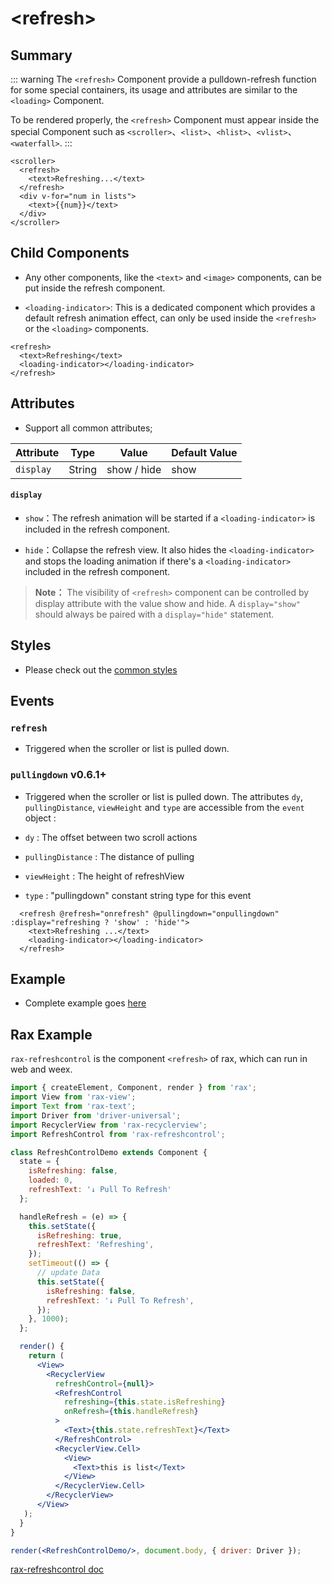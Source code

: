 # &lt;refresh&gt;

## Summary

::: warning
The `<refresh>` Component provide a pulldown-refresh function for some special containers, its usage and attributes are similar to the `<loading>` Component.

To be rendered properly, the `<refresh>` Component must appear inside the special Component such as `<scroller>`、`<list>`、`<hlist>`、`<vlist>`、`<waterfall>`.
:::

```vue{2}
<scroller>
  <refresh>
    <text>Refreshing...</text>
  </refresh>
  <div v-for="num in lists">
    <text>{{num}}</text>
  </div>
</scroller>
```

## Child Components

 - Any other components, like the `<text>` and `<image>` components, can be put inside the refresh component.

 - `<loading-indicator>`: This is a dedicated component which provides a default refresh animation effect, can only be used inside the `<refresh>` or the `<loading>` components.

```vue{2}
<refresh>
  <text>Refreshing</text>
  <loading-indicator></loading-indicator>
</refresh>
```

## Attributes

 - Support all common attributes;

| Attribute      | Type     | Value            | Default Value     |
| ------------- | ------ | -------------------------- | ------- |
| `display` | String | show / hide             | show      |

#### `display`

 - `show`：The refresh animation will be started if a `<loading-indicator>` is included in the refresh component.

 - `hide`：Collapse the refresh view. It also hides the `<loading-indicator>` and stops the loading animation if there's a `<loading-indicator>` included in the refresh component.

> **Note：** The visibility of `<refresh>` component can be controlled by display attribute with the value show and hide. A `display="show"` should always be paired with a `display="hide"` statement.

## Styles

 - Please check out the [common styles](../styles/common-styles.html)

## Events

### `refresh`

 - Triggered when the scroller or list is pulled down.

### `pullingdown` <span class="weex-version">v0.6.1+</span>

 - Triggered when the scroller or list is pulled down. The attributes `dy`, `pullingDistance`, `viewHeight` and `type` are accessible from the `event` object :

  - `dy` : The offset between two scroll actions
  - `pullingDistance` : The distance of pulling
  - `viewHeight` : The height of refreshView
  - `type` : "pullingdown" constant string type for this event

```vue{2}
  <refresh @refresh="onrefresh" @pullingdown="onpullingdown" :display="refreshing ? 'show' : 'hide'">
    <text>Refreshing ...</text>
    <loading-indicator></loading-indicator>
  </refresh>
```



## Example

 - Complete example goes [here](http://dotwe.org/vue/b9fbd9b7a0b0aaa46e3ea46e09213539)

## Rax Example

`rax-refreshcontrol` is the component `<refresh>` of rax, which can run in web and weex.

```jsx
import { createElement, Component, render } from 'rax';
import View from 'rax-view';
import Text from 'rax-text';
import Driver from 'driver-universal';
import RecyclerView from 'rax-recyclerview';
import RefreshControl from 'rax-refreshcontrol';

class RefreshControlDemo extends Component {
  state = {
    isRefreshing: false,
    loaded: 0,
    refreshText: '↓ Pull To Refresh'
  };

  handleRefresh = (e) => {
    this.setState({
      isRefreshing: true,
      refreshText: 'Refreshing',
    });
    setTimeout(() => {
      // update Data
      this.setState({
        isRefreshing: false,
        refreshText: '↓ Pull To Refresh',
      });
    }, 1000);
  };

  render() {
    return (
      <View>
        <RecyclerView
          refreshControl={null}>
          <RefreshControl
            refreshing={this.state.isRefreshing}
            onRefresh={this.handleRefresh}
          >
            <Text>{this.state.refreshText}</Text>
          </RefreshControl>
          <RecyclerView.Cell>
            <View>
              <Text>this is list</Text>
            </View>
          </RecyclerView.Cell>
        </RecyclerView>
      </View>
   );
  }
}

render(<RefreshControlDemo/>, document.body, { driver: Driver });
```

[rax-refreshcontrol doc](https://rax.js.org/docs/components/refreshcontrol)

